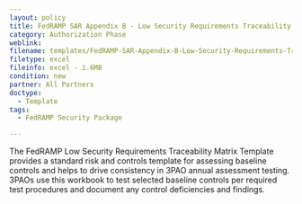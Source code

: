 ```yaml
---
layout: policy   
title: FedRAMP SAR Appendix B - Low Security Requirements Traceability Matrix Template
category: Authorization Phase
weblink:
filename: templates/FedRAMP-SAR-Appendix-B-Low-Security-Requirements-Traceability-Matrix-Template.xlsx
filetype: excel
fileinfo: excel - 1.6MB
condition: new
partner: All Partners
doctype:
  - Template
tags:
  - FedRAMP Security Package

---
```

The FedRAMP Low Security Requirements Traceability Matrix Template provides a standard risk and controls template for assessing baseline controls and helps to drive consistency in 3PAO annual assessment testing. 3PAOs use this workbook to test selected baseline controls per required test procedures and document any control deficiencies and findings.
